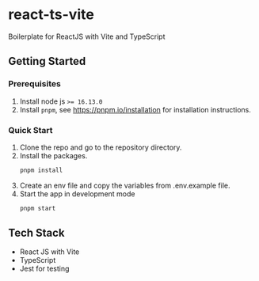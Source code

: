 # react-ts-vite

Boilerplate for ReactJS with Vite and TypeScript

## Getting Started

### Prerequisites

1. Install node js `>= 16.13.0`
2. Install `pnpm`, see https://pnpm.io/installation for installation instructions.

### Quick Start

1. Clone the repo and go to the repository directory.
2. Install the packages.
   ```sh
   pnpm install
   ```
3. Create an env file and copy the variables from .env.example file.
4. Start the app in development mode
   ```sh
   pnpm start
   ```

## Tech Stack

- React JS with Vite
- TypeScript
- Jest for testing
